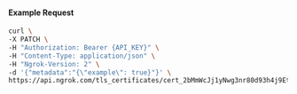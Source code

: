 <!-- Code generated for API Clients. DO NOT EDIT. -->

#### Example Request

```bash
curl \
-X PATCH \
-H "Authorization: Bearer {API_KEY}" \
-H "Content-Type: application/json" \
-H "Ngrok-Version: 2" \
-d '{"metadata":"{\"example\": true}"}' \
https://api.ngrok.com/tls_certificates/cert_2bMmWcJj1yNwg3nr80d93h4j9Et
```
